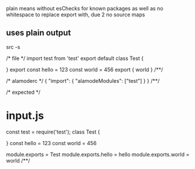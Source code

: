 plain means without esChecks for known packages as well as
no whitespace to replace export with, due 2 no source maps

## uses plain output
src -s

/* file */
import test from 'test'
export default class Test {

}
export const hello = 123
const world = 456
export { world }
/**/

/* alamoderc */
{
  "import": {
    "alamodeModules": ["test"]
  }
}
/**/

/* expected */
# input.js

const test = require('test');
class Test {

}
const hello = 123
const world = 456


module.exports = Test
module.exports.hello = hello
module.exports.world = world
/**/